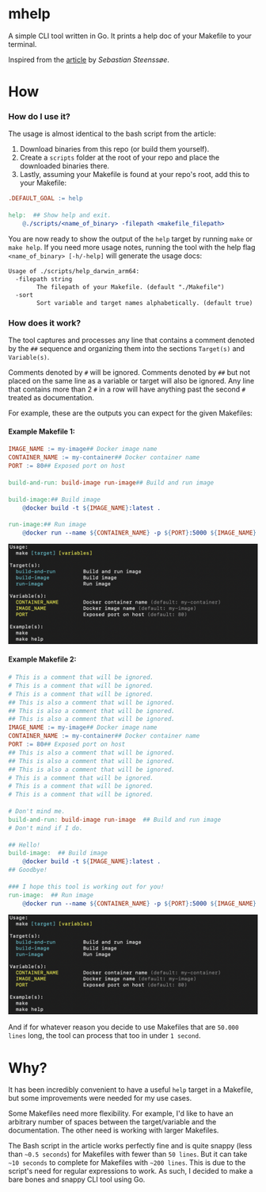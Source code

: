 # mhelp
A simple CLI tool written in Go. It prints a help doc of your Makefile to your terminal.

Inspired from the [article](https://medium.com/@vildmedpap/make-your-makefile-user-friendly-create-a-custom-make-help-target-88c9ef130879) by *Sebastian Steenssøe*.

# How
### How do I use it?
The usage is almost identical to the bash script from the article:
1) Download binaries from this repo (or build them yourself).
2) Create a `scripts` folder at the root of your repo and place the downloaded binaries there.
3) Lastly, assuming your Makefile is found at your repo's root, add this to your Makefile:
```Makefile
.DEFAULT_GOAL := help

help:  ## Show help and exit.
    @./scripts/<name_of_binary> -filepath <makefile_filepath>
```

You are now ready to show the output of the `help` target by running `make` or `make help`. If you need more usage notes, running the tool with the help flag `<name_of_binary> [-h/-help]` will generate the usage docs:
```text
Usage of ./scripts/help_darwin_arm64:
  -filepath string
    	The filepath of your Makefile. (default "./Makefile")
  -sort
    	Sort variable and target names alphabetically. (default true)
```

### How does it work?
The tool captures and processes any line that contains a comment denoted by the `##` sequence and organizing them into the sections `Target(s)` and `Variable(s)`.

Comments denoted by `#` will be ignored. Comments denoted by `##` but not placed on the same line as a variable or target will also be ignored. Any line that contains more than 2 `#` in a row  will have anything past the second `#` treated as documentation.

For example, these are the outputs you can expect for the given Makefiles:

#### Example Makefile 1:
```Makefile
IMAGE_NAME := my-image## Docker image name
CONTAINER_NAME := my-container## Docker container name
PORT := 80## Exposed port on host

build-and-run: build-image run-image## Build and run image

build-image:## Build image
    @docker build -t ${IMAGE_NAME}:latest .

run-image:## Run image
    @docker run --name ${CONTAINER_NAME} -p ${PORT}:5000 ${IMAGE_NAME}:latest
```
[![](docs/images/test_makefile1.png)](docs/images/test_makefile1.png)

#### Example Makefile 2:
```Makefile
# This is a comment that will be ignored.
# This is a comment that will be ignored.
# This is a comment that will be ignored.
## This is also a comment that will be ignored.
## This is also a comment that will be ignored.
## This is also a comment that will be ignored.
IMAGE_NAME := my-image## Docker image name
CONTAINER_NAME := my-container## Docker container name
PORT := 80## Exposed port on host
## This is also a comment that will be ignored.
## This is also a comment that will be ignored.
## This is also a comment that will be ignored.
# This is a comment that will be ignored.
# This is a comment that will be ignored.
# This is a comment that will be ignored.

# Don't mind me.
build-and-run: build-image run-image  ## Build and run image
# Don't mind if I do.

## Hello!
build-image:  ## Build image
    @docker build -t ${IMAGE_NAME}:latest .
## Goodbye!

### I hope this tool is working out for you!
run-image:  ## Run image
    @docker run --name ${CONTAINER_NAME} -p ${PORT}:5000 ${IMAGE_NAME}:latest
```
[![](docs/images/test_makefile2.png)](docs/images/test_makefile2.png)

And if for whatever reason you decide to use Makefiles that are `50.000 lines` long, the tool can process that too in under `1 second`.


# Why?
It has been incredibly convenient to have a useful `help` target in a Makefile, but some improvements were needed for my use cases.

Some Makefiles need more flexibility. For example, I'd like to have an arbitrary number of spaces between the target/variable and the documentation. The other need is working with larger Makefiles.

The Bash script in the article works perfectly fine and is quite snappy (less than `~0.5 seconds`) for Makefiles with fewer than `50 lines`. But it can take `~10 seconds` to complete for Makefiles with `~200 lines`. This is due to the script's need for regular expressions to work. As such, I decided to make a bare bones and snappy CLI tool using Go.
